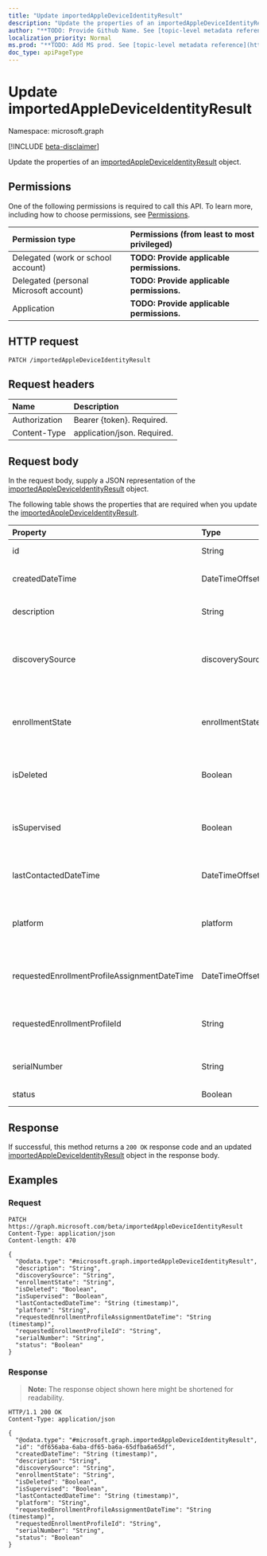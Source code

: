 ```yaml
---
title: "Update importedAppleDeviceIdentityResult"
description: "Update the properties of an importedAppleDeviceIdentityResult object."
author: "**TODO: Provide Github Name. See [topic-level metadata reference](https://msgo.azurewebsites.net/add/document/guidelines/metadata.html#topic-level-metadata)**"
localization_priority: Normal
ms.prod: "**TODO: Add MS prod. See [topic-level metadata reference](https://msgo.azurewebsites.net/add/document/guidelines/metadata.html#topic-level-metadata)**"
doc_type: apiPageType
---
```


# Update importedAppleDeviceIdentityResult
Namespace: microsoft.graph

[!INCLUDE [beta-disclaimer](../../includes/beta-disclaimer.md)]

Update the properties of an [importedAppleDeviceIdentityResult](../resources/importedappledeviceidentityresult.md) object.

## Permissions
One of the following permissions is required to call this API. To learn more, including how to choose permissions, see [Permissions](/graph/permissions-reference).

|Permission type|Permissions (from least to most privileged)|
|:---|:---|
|Delegated (work or school account)|**TODO: Provide applicable permissions.**|
|Delegated (personal Microsoft account)|**TODO: Provide applicable permissions.**|
|Application|**TODO: Provide applicable permissions.**|

## HTTP request

<!-- {
  "blockType": "ignored"
}
-->
``` http
PATCH /importedAppleDeviceIdentityResult
```

## Request headers
|Name|Description|
|:---|:---|
|Authorization|Bearer {token}. Required.|
|Content-Type|application/json. Required.|

## Request body
In the request body, supply a JSON representation of the [importedAppleDeviceIdentityResult](../resources/importedappledeviceidentityresult.md) object.

The following table shows the properties that are required when you update the [importedAppleDeviceIdentityResult](../resources/importedappledeviceidentityresult.md).

|Property|Type|Description|
|:---|:---|:---|
|id|String|**TODO: Add Description** Inherited from [entity](../resources/entity.md)|
|createdDateTime|DateTimeOffset|Created Date Time of the device Inherited from [importedAppleDeviceIdentity](../resources/importedappledeviceidentity.md)|
|description|String|The description of the device Inherited from [importedAppleDeviceIdentity](../resources/importedappledeviceidentity.md)|
|discoverySource|discoverySource|Apple device discovery source. Inherited from [importedAppleDeviceIdentity](../resources/importedappledeviceidentity.md). Possible values are: `unknown`, `adminImport`, `deviceEnrollmentProgram`.|
|enrollmentState|enrollmentState|The state of the device in Intune Inherited from [importedAppleDeviceIdentity](../resources/importedappledeviceidentity.md). Possible values are: `unknown`, `enrolled`, `pendingReset`, `failed`, `notContacted`, `blocked`.|
|isDeleted|Boolean|Indicates if the device is deleted from Apple Business Manager Inherited from [importedAppleDeviceIdentity](../resources/importedappledeviceidentity.md)|
|isSupervised|Boolean|Indicates if the Apple device is supervised. More information is at: https://support.apple.com/en-us/HT202837 Inherited from [importedAppleDeviceIdentity](../resources/importedappledeviceidentity.md)|
|lastContactedDateTime|DateTimeOffset|Last Contacted Date Time of the device Inherited from [importedAppleDeviceIdentity](../resources/importedappledeviceidentity.md)|
|platform|platform|The platform of the Device. Inherited from [importedAppleDeviceIdentity](../resources/importedappledeviceidentity.md). Possible values are: `unknown`, `ios`, `android`, `windows`, `windowsMobile`, `macOS`.|
|requestedEnrollmentProfileAssignmentDateTime|DateTimeOffset|The time enrollment profile was assigned to the device Inherited from [importedAppleDeviceIdentity](../resources/importedappledeviceidentity.md)|
|requestedEnrollmentProfileId|String|Enrollment profile Id admin intends to apply to the device during next enrollment Inherited from [importedAppleDeviceIdentity](../resources/importedappledeviceidentity.md)|
|serialNumber|String|Device serial number Inherited from [importedAppleDeviceIdentity](../resources/importedappledeviceidentity.md)|
|status|Boolean|Status of imported device identity|



## Response

If successful, this method returns a `200 OK` response code and an updated [importedAppleDeviceIdentityResult](../resources/importedappledeviceidentityresult.md) object in the response body.

## Examples

### Request
<!-- {
  "blockType": "request",
  "name": "update_importedappledeviceidentityresult"
}
-->
``` http
PATCH https://graph.microsoft.com/beta/importedAppleDeviceIdentityResult
Content-Type: application/json
Content-length: 470

{
  "@odata.type": "#microsoft.graph.importedAppleDeviceIdentityResult",
  "description": "String",
  "discoverySource": "String",
  "enrollmentState": "String",
  "isDeleted": "Boolean",
  "isSupervised": "Boolean",
  "lastContactedDateTime": "String (timestamp)",
  "platform": "String",
  "requestedEnrollmentProfileAssignmentDateTime": "String (timestamp)",
  "requestedEnrollmentProfileId": "String",
  "serialNumber": "String",
  "status": "Boolean"
}
```


### Response
>**Note:** The response object shown here might be shortened for readability.
<!-- {
  "blockType": "response",
  "truncated": true
}
-->
``` http
HTTP/1.1 200 OK
Content-Type: application/json

{
  "@odata.type": "#microsoft.graph.importedAppleDeviceIdentityResult",
  "id": "df656aba-6aba-df65-ba6a-65dfba6a65df",
  "createdDateTime": "String (timestamp)",
  "description": "String",
  "discoverySource": "String",
  "enrollmentState": "String",
  "isDeleted": "Boolean",
  "isSupervised": "Boolean",
  "lastContactedDateTime": "String (timestamp)",
  "platform": "String",
  "requestedEnrollmentProfileAssignmentDateTime": "String (timestamp)",
  "requestedEnrollmentProfileId": "String",
  "serialNumber": "String",
  "status": "Boolean"
}
```

